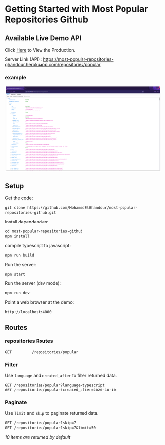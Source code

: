 # Getting Started with Most Popular Repositories Github

## Available Live Demo API

Click [Here](https://most-popular-repositories-ghandour.herokuapp.com/repositories/popular) to View the Production.

Server Link (API) : https://most-popular-repositories-ghandour.herokuapp.com/repositories/popular

### example

[![example](./api.png)](https://most-popular-repositories-ghandour.herokuapp.com/repositories/popular)

## Setup

Get the code:

```
git clone https://github.com/MohamedElGhandour/most-popular-repositories-github.git
```

Install dependencies:

```
cd most-popular-repositories-github
npm install
```

compile typescript to javascript:

```
npm run build
```

Run the server:

```
npm start
```

Run the server (dev mode):

```
npm run dev
```

Point a web browser at the demo:

```
http://localhost:4000
```

## Routes

### repositories Routes

```
GET         /repositories/popular
```

### Filter

Use `language` and `created_after` to filter returned data.

```
GET /repositories/popular?language=typescript
GET /repositories/popular?created_after=2020-10-10
```

### Paginate

Use `limit` and `skip` to paginate returned data.

```
GET /repositories/popular?skip=7
GET /repositories/popular?skip=7&limit=50
```

_10 items are returned by default_
